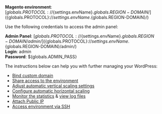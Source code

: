 **Magento environment**: [${globals.PROTOCOL}://${settings.envName}.${globals.REGION-DOMAIN}/](${globals.PROTOCOL}://${settings.envName}.${globals.REGION-DOMAIN}/)  

Use the following credentials to access the admin panel:   

**Admin Panel**: [${globals.PROTOCOL}://${settings.envName}.${globals.REGION-DOMAIN}/admin/](${globals.PROTOCOL}://${settings.envName}.${globals.REGION-DOMAIN}/admin/)  
**Login**: admin  
**Password**: ${globals.ADMIN_PASS}  

The instructions below can help you with further managing your WordPress:   

* [Bind custom domain](https://docs.jelastic.com/custom-domain-via-cname)   
* [Share access to the environment](http://docs.jelastic.com/share-environment)   
* [Adjust automatic vertical scaling settings](http://docs.jelastic.com/automatic-vertical-scaling)   
* [Configure automatic horizontal scaling](http://docs.jelastic.com/automatic-horizontal-scaling)   
* [Monitor the statistics](http://docs.jelastic.com/view-app-statistics) & [view log files](https://docs.jelastic.com/view-log-files)   
* [Attach Public IP](https://docs.jelastic.com/public-ip)   
* [Access environment via SSH](https://docs.jelastic.com/ssh-access)   
